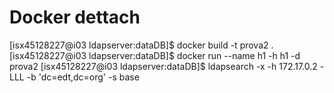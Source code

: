 # Docker dettach
[isx45128227@i03 ldapserver:dataDB]$ docker build -t prova2 .
[isx45128227@i03 ldapserver:dataDB]$ docker run --name h1 -h h1 -d prova2
[isx45128227@i03 ldapserver:dataDB]$ ldapsearch -x -h 172.17.0.2 -LLL -b 'dc=edt,dc=org' -s base
